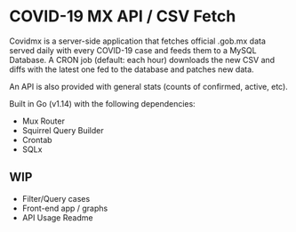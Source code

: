 # COVID-19 MX API / CSV Fetch

Covidmx is a server-side application that fetches official .gob.mx data served daily with every COVID-19 case and feeds them to a MySQL Database.
A CRON job (default: each hour) downloads the new CSV and diffs with the latest one fed to the database and patches new data.

An API is also provided with general stats (counts of confirmed, active, etc).

Built in Go (v1.14) with the following dependencies:
* Mux Router
* Squirrel Query Builder
* Crontab
* SQLx

## WIP
* Filter/Query cases
* Front-end app / graphs
* API Usage Readme
